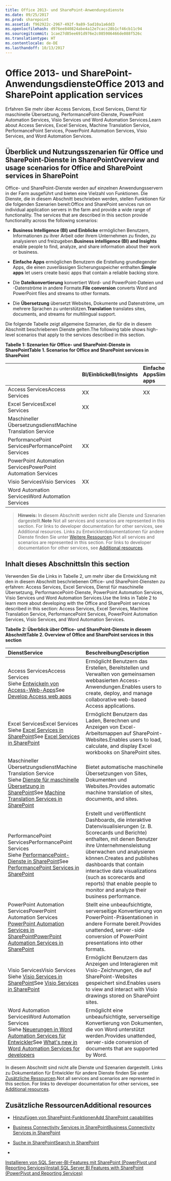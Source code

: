 ```yaml
---
title: Office 2013- und SharePoint-Anwendungsdienste
ms.date: 09/25/2017
ms.prod: sharepoint
ms.assetid: f962922c-2967-492f-9a89-5ad10a1a6dd3
ms.openlocfilehash: d976ee840824abe4a12e7cacc28b1cf46cb11c94
ms.sourcegitcommit: 1cae27d85ee691d976e2c085986466de088f526c
ms.translationtype: HT
ms.contentlocale: de-DE
ms.lasthandoff: 10/13/2017
---
```

# <a name="office-2013-and-sharepoint-application-services"></a><span data-ttu-id="6d067-102">Office 2013- und SharePoint-Anwendungsdienste</span><span class="sxs-lookup"><span data-stu-id="6d067-102">Office 2013 and SharePoint application services</span></span>
<span data-ttu-id="6d067-103">Erfahren Sie mehr über Access Services, Excel Services, Dienst für maschinelle Übersetzung, PerformancePoint-Dienste, PowerPoint Automation Services, Visio Services und Word Automation Services.</span><span class="sxs-lookup"><span data-stu-id="6d067-103">Learn about Access Services, Excel Services, Machine Translation Service, PerformancePoint Services, PowerPoint Automation Services, Visio Services, and Word Automation Services.</span></span>
## <a name="overview-and-usage-scenarios-for-office-and-sharepoint-services-in-sharepoint"></a><span data-ttu-id="6d067-104">Überblick und Nutzungsszenarien für Office und SharePoint-Dienste in SharePoint</span><span class="sxs-lookup"><span data-stu-id="6d067-104">Overview and usage scenarios for Office and SharePoint services in SharePoint</span></span>
<span data-ttu-id="6d067-105"><a name="bkmk_servicesOverview"> </a></span><span class="sxs-lookup"><span data-stu-id="6d067-105"></span></span>

<span data-ttu-id="6d067-p101">Office- und SharePoint-Dienste werden auf einzelnen Anwendungsservern in der Farm ausgeführt und bieten eine Vielzahl von Funktionen. Die Dienste, die in diesem Abschnitt beschrieben werden, stellen Funktionen für die folgenden Szenarien bereit:</span><span class="sxs-lookup"><span data-stu-id="6d067-p101">Office and SharePoint services run on individual application servers in the farm and provide a wide range of functionality. The services that are described in this section provide functionality across the following scenarios:</span></span>
  
    
    

- <span data-ttu-id="6d067-108">**Business Intelligence (BI) und Einblicke** ermöglichen Benutzern, Informationen zu ihrer Arbeit oder ihrem Unternehmen zu finden, zu analysieren und freizugeben.</span><span class="sxs-lookup"><span data-stu-id="6d067-108">**Business intelligence (BI) and Insights** enable people to find, analyze, and share information about their work or business.</span></span>
    
  
- <span data-ttu-id="6d067-109">**Einfache Apps** ermöglichen Benutzern die Erstellung grundlegender Apps, die einen zuverlässigen Sicherungsspeicher enthalten.</span><span class="sxs-lookup"><span data-stu-id="6d067-109">**Simple apps** let users create basic apps that contain a reliable backing store.</span></span>
    
  
- <span data-ttu-id="6d067-110">Die **Dateikonvertierung** konvertiert Word- und PowerPoint-Dateien und -Datenströme in andere Formate.</span><span class="sxs-lookup"><span data-stu-id="6d067-110">**File conversion** converts Word and PowerPoint files and streams to other formats.</span></span>
    
  
- <span data-ttu-id="6d067-111">Die **Übersetzung** übersetzt Websites, Dokumente und Datenströme, um mehrere Sprachen zu unterstützen.</span><span class="sxs-lookup"><span data-stu-id="6d067-111">**Translation** translates sites, documents, and streams for multilingual support.</span></span>
    
  
<span data-ttu-id="6d067-112">Die folgende Tabelle zeigt allgemeine Szenarien, die für die in diesem Abschnitt beschriebenen Dienste gelten.</span><span class="sxs-lookup"><span data-stu-id="6d067-112">The following table shows high-level scenarios that apply to the services described in this section.</span></span>
  
    
    

<span data-ttu-id="6d067-113">**Tabelle 1: Szenarien für Office- und SharePoint-Dienste in SharePoint**</span><span class="sxs-lookup"><span data-stu-id="6d067-113">**Table 1. Scenarios for Office and SharePoint services in SharePoint**</span></span>


||<span data-ttu-id="6d067-114">**BI/Einblicke**</span><span class="sxs-lookup"><span data-stu-id="6d067-114">**BI/Insights**</span></span>|<span data-ttu-id="6d067-115">**Einfache Apps**</span><span class="sxs-lookup"><span data-stu-id="6d067-115">**Simple apps**</span></span>|<span data-ttu-id="6d067-116">**Dateikonvertierung**</span><span class="sxs-lookup"><span data-stu-id="6d067-116">**File conversion**</span></span>|<span data-ttu-id="6d067-117">**Übersetzung**</span><span class="sxs-lookup"><span data-stu-id="6d067-117">**Translation**</span></span>|
|:-----|:-----|:-----|:-----|:-----|
|<span data-ttu-id="6d067-118">Access Services</span><span class="sxs-lookup"><span data-stu-id="6d067-118">Access Services</span></span>  <br/> |<span data-ttu-id="6d067-119">X</span><span class="sxs-lookup"><span data-stu-id="6d067-119">X</span></span>  <br/> |<span data-ttu-id="6d067-120">X</span><span class="sxs-lookup"><span data-stu-id="6d067-120">X</span></span>  <br/> |||
|<span data-ttu-id="6d067-121">Excel Services</span><span class="sxs-lookup"><span data-stu-id="6d067-121">Excel Services</span></span>  <br/> |<span data-ttu-id="6d067-122">X</span><span class="sxs-lookup"><span data-stu-id="6d067-122">X</span></span>  <br/> ||||
|<span data-ttu-id="6d067-123">Maschineller Übersetzungsdienst</span><span class="sxs-lookup"><span data-stu-id="6d067-123">Machine Translation Service</span></span>  <br/> ||||<span data-ttu-id="6d067-124">X</span><span class="sxs-lookup"><span data-stu-id="6d067-124">X</span></span>  <br/> |
|<span data-ttu-id="6d067-125">PerformancePoint Services</span><span class="sxs-lookup"><span data-stu-id="6d067-125">PerformancePoint Services</span></span>  <br/> |<span data-ttu-id="6d067-126">X</span><span class="sxs-lookup"><span data-stu-id="6d067-126">X</span></span>  <br/> ||||
|<span data-ttu-id="6d067-127">PowerPoint Automation Services</span><span class="sxs-lookup"><span data-stu-id="6d067-127">PowerPoint Automation Services</span></span>  <br/> |||<span data-ttu-id="6d067-128">X</span><span class="sxs-lookup"><span data-stu-id="6d067-128">X</span></span>  <br/> ||
|<span data-ttu-id="6d067-129">Visio Services</span><span class="sxs-lookup"><span data-stu-id="6d067-129">Visio Services</span></span>  <br/> |<span data-ttu-id="6d067-130">X</span><span class="sxs-lookup"><span data-stu-id="6d067-130">X</span></span>  <br/> ||||
|<span data-ttu-id="6d067-131">Word Automation Services</span><span class="sxs-lookup"><span data-stu-id="6d067-131">Word Automation Services</span></span>  <br/> |||<span data-ttu-id="6d067-132">X</span><span class="sxs-lookup"><span data-stu-id="6d067-132">X</span></span>  <br/> ||
   

> <span data-ttu-id="6d067-133">**Hinweis:** In diesem Abschnitt werden nicht alle Dienste und Szenarien dargestellt.</span><span class="sxs-lookup"><span data-stu-id="6d067-133">**Note** Not all services and scenarios are represented in this section. For links to developer documentation for other services, see  Additional resources.</span></span> <span data-ttu-id="6d067-134">Links zu Entwicklerdokumentationen für andere Dienste finden Sie unter [Weitere Ressourcen](#bkmk_Resources).</span><span class="sxs-lookup"><span data-stu-id="6d067-134">Not all services and scenarios are represented in this section. For links to developer documentation for other services, see  [Additional resources](#bkmk_Resources).</span></span> 
  
    
    


## <a name="in-this-section"></a><span data-ttu-id="6d067-135">Inhalt dieses Abschnitts</span><span class="sxs-lookup"><span data-stu-id="6d067-135">In this section</span></span>
<span data-ttu-id="6d067-136"><a name="bkmk_inThisSection"> </a></span><span class="sxs-lookup"><span data-stu-id="6d067-136"></span></span>

<span data-ttu-id="6d067-137">Verwenden Sie die Links in Tabelle 2, um mehr über die Entwicklung mit den in diesem Abschnitt beschriebenen Office- und SharePoint-Diensten zu erfahren: Access Services, Excel Services, Dienst für maschinelle Übersetzung, PerformancePoint-Dienste, PowerPoint Automation Services, Visio Services und Word Automation Services.</span><span class="sxs-lookup"><span data-stu-id="6d067-137">Use the links in Table 2 to learn more about developing with the Office and SharePoint services described in this section: Access Services, Excel Services, Machine Translation Service, PerformancePoint Services, PowerPoint Automation Services, Visio Services, and Word Automation Services.</span></span> 
  
    
    

<span data-ttu-id="6d067-138">**Tabelle 2: Überblick über Office- und SharePoint-Dienste in diesem Abschnitt**</span><span class="sxs-lookup"><span data-stu-id="6d067-138">**Table 2. Overview of Office and SharePoint services in this section**</span></span>


|<span data-ttu-id="6d067-139">**Dienst**</span><span class="sxs-lookup"><span data-stu-id="6d067-139">**Service**</span></span>|<span data-ttu-id="6d067-140">**Beschreibung**</span><span class="sxs-lookup"><span data-stu-id="6d067-140">**Description**</span></span>|
|:-----|:-----|
|<span data-ttu-id="6d067-141">Access Services</span><span class="sxs-lookup"><span data-stu-id="6d067-141">Access Services</span></span>  <br/> <span data-ttu-id="6d067-142">Siehe  [Entwickeln von Access-Web-Apps](develop-access-web-apps.md)</span><span class="sxs-lookup"><span data-stu-id="6d067-142">See  [Develop Access web apps](develop-access-web-apps.md)</span></span> <br/> |<span data-ttu-id="6d067-143">Ermöglicht Benutzern das Erstellen, Bereitstellen und Verwalten von gemeinsamen webbasierten Access-Anwendungen.</span><span class="sxs-lookup"><span data-stu-id="6d067-143">Enables users to create, deploy, and manage collaborative web-based Access applications.</span></span>  <br/> |
|<span data-ttu-id="6d067-144">Excel Services</span><span class="sxs-lookup"><span data-stu-id="6d067-144">Excel Services</span></span>  <br/> <span data-ttu-id="6d067-145">Siehe  [Excel Services in SharePoint](excel-services-in-sharepoint.md)</span><span class="sxs-lookup"><span data-stu-id="6d067-145">See  [Excel Services in SharePoint](excel-services-in-sharepoint.md)</span></span> <br/> |<span data-ttu-id="6d067-146">Ermöglicht Benutzern das Laden, Berechnen und Anzeigen von Excel-Arbeitsmappen auf SharePoint-Websites.</span><span class="sxs-lookup"><span data-stu-id="6d067-146">Enables users to load, calculate, and display Excel workbooks on SharePoint sites.</span></span>  <br/> |
|<span data-ttu-id="6d067-147">Maschineller Übersetzungsdienst</span><span class="sxs-lookup"><span data-stu-id="6d067-147">Machine Translation Service</span></span>  <br/> <span data-ttu-id="6d067-148">Siehe  [Dienste für maschinelle Übersetzung in SharePoint](machine-translation-services-in-sharepoint.md)</span><span class="sxs-lookup"><span data-stu-id="6d067-148">See  [Machine Translation Services in SharePoint](machine-translation-services-in-sharepoint.md)</span></span> <br/> |<span data-ttu-id="6d067-149">Bietet automatische maschinelle Übersetzungen von Sites, Dokumenten und Websites.</span><span class="sxs-lookup"><span data-stu-id="6d067-149">Provides automatic machine translation of sites, documents, and sites.</span></span>  <br/> |
|<span data-ttu-id="6d067-150">PerformancePoint Services</span><span class="sxs-lookup"><span data-stu-id="6d067-150">PerformancePoint Services</span></span>  <br/> <span data-ttu-id="6d067-151">Siehe [PerformancePoint-Dienste in SharePoint](performancepoint-services-in-sharepoint.md)</span><span class="sxs-lookup"><span data-stu-id="6d067-151">See  [PerformancePoint Services in SharePoint](performancepoint-services-in-sharepoint.md)</span></span> <br/> |<span data-ttu-id="6d067-152">Erstellt und veröffentlicht Dashboards, die interaktive Datenvisualisierungen (z. B. Scorecards und Berichte) enthalten, mit denen Benutzer ihre Unternehmensleistung überwachen und analysieren können.</span><span class="sxs-lookup"><span data-stu-id="6d067-152">Creates and publishes dashboards that contain interactive data visualizations (such as scorecards and reports) that enable people to monitor and analyze their business performance.</span></span>  <br/> |
|<span data-ttu-id="6d067-153">PowerPoint Automation Services</span><span class="sxs-lookup"><span data-stu-id="6d067-153">PowerPoint Automation Services</span></span>  <br/>  [<span data-ttu-id="6d067-154">PowerPoint Automation Services in SharePoint</span><span class="sxs-lookup"><span data-stu-id="6d067-154">PowerPoint Automation Services in SharePoint</span></span>](powerpoint-automation-services-in-sharepoint.md) <br/> |<span data-ttu-id="6d067-155">Stellt eine unbeaufsichtigte, serverseitige Konvertierung von PowerPoint-Präsentationen in andere Formate bereit.</span><span class="sxs-lookup"><span data-stu-id="6d067-155">Provides unattended, server-side conversion of PowerPoint presentations into other formats.</span></span>  <br/> |
|<span data-ttu-id="6d067-156">Visio Services</span><span class="sxs-lookup"><span data-stu-id="6d067-156">Visio Services</span></span>  <br/> <span data-ttu-id="6d067-157">Siehe  [Visio Services in SharePoint](visio-services-in-sharepoint.md)</span><span class="sxs-lookup"><span data-stu-id="6d067-157">See  [Visio Services in SharePoint](visio-services-in-sharepoint.md)</span></span> <br/> |<span data-ttu-id="6d067-158">Ermöglicht Benutzern das Anzeigen und Interagieren mit Visio-Zeichnungen, die auf SharePoint-Websites gespeichert sind.</span><span class="sxs-lookup"><span data-stu-id="6d067-158">Enables users to view and interact with Visio drawings stored on SharePoint sites.</span></span>  <br/> |
|<span data-ttu-id="6d067-159">Word Automation Services</span><span class="sxs-lookup"><span data-stu-id="6d067-159">Word Automation Services</span></span>  <br/> <span data-ttu-id="6d067-160">Siehe  [Neuerungen in Word Automation Services für Entwickler](what-s-new-in-word-automation-services-for-developers.md)</span><span class="sxs-lookup"><span data-stu-id="6d067-160">See  [What's new in Word Automation Services for developers](what-s-new-in-word-automation-services-for-developers.md)</span></span> <br/> |<span data-ttu-id="6d067-161">Ermöglicht eine unbeaufsichtigte, serverseitige Konvertierung von Dokumenten, die von Word unterstützt werden.</span><span class="sxs-lookup"><span data-stu-id="6d067-161">Provides unattended, server-side conversion of documents that are supported by Word.</span></span>  <br/> |
   
<span data-ttu-id="6d067-p103">In diesem Abschnitt sind nicht alle Dienste und Szenarien dargestellt. Links zu Dokumentation für Entwickler für andere Dienste finden Sie unter  [Zusätzliche Ressourcen](#bkmk_Resources).</span><span class="sxs-lookup"><span data-stu-id="6d067-p103">Not all services and scenarios are represented in this section. For links to developer documentation for other services, see  [Additional resources](#bkmk_Resources).</span></span>
  
    
    

## <a name="additional-resources"></a><span data-ttu-id="6d067-164">Zusätzliche Ressourcen</span><span class="sxs-lookup"><span data-stu-id="6d067-164">Additional resources</span></span>
<span data-ttu-id="6d067-165"><a name="bkmk_Resources"> </a></span><span class="sxs-lookup"><span data-stu-id="6d067-165"></span></span>


-  [<span data-ttu-id="6d067-166">Hinzufügen von SharePoint-Funktionen</span><span class="sxs-lookup"><span data-stu-id="6d067-166">Add SharePoint capabilities</span></span>](add-sharepoint-capabilities.md)
    
  
-  [<span data-ttu-id="6d067-167">Business Connectivity Services in SharePoint</span><span class="sxs-lookup"><span data-stu-id="6d067-167">Business Connectivity Services in SharePoint</span></span>](business-connectivity-services-in-sharepoint.md)
    
  
-  [<span data-ttu-id="6d067-168">Suche in SharePoint</span><span class="sxs-lookup"><span data-stu-id="6d067-168">Search in SharePoint</span></span>](search-in-sharepoint.md)
    
  
-  <span data-ttu-id="6d067-169">
  [Installieren von SQL Server-BI-Features mit SharePoint (PowerPivot und Reporting Services)](http://msdn.microsoft.com/en-us/library/hh231671)</span><span class="sxs-lookup"><span data-stu-id="6d067-169">[Install SQL Server BI Features with SharePoint (PowerPivot and Reporting Services)](http://msdn.microsoft.com/en-us/library/hh231671)</span></span>
    
  

